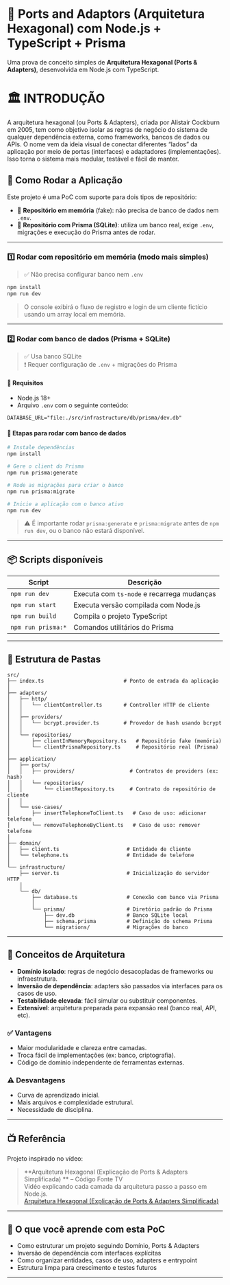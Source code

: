 # 🔷 Ports and Adaptors (Arquitetura Hexagonal) com Node.js + TypeScript + Prisma

Uma prova de conceito simples de **Arquitetura Hexagonal (Ports & Adapters)**, desenvolvida em Node.js com TypeScript.

# 🏛️ INTRODUÇÃO

A arquitetura hexagonal (ou Ports & Adapters), criada por Alistair Cockburn em 2005, tem como objetivo isolar as regras de negócio do sistema de qualquer dependência externa, como frameworks, bancos de dados ou APIs. O nome vem da ideia visual de conectar diferentes “lados” da aplicação por meio de portas (interfaces) e adaptadores (implementações). Isso torna o sistema mais modular, testável e fácil de manter.


## 🚀 Como Rodar a Aplicação

Este projeto é uma PoC com suporte para dois tipos de repositório:

- 🧪 **Repositório em memória** (fake): não precisa de banco de dados nem `.env`.
- 🧱 **Repositório com Prisma (SQLite)**: utiliza um banco real, exige `.env`, migrações e execução do Prisma antes de rodar.

---

### 1️⃣ Rodar com repositório em memória (modo mais simples)

> ✅ Não precisa configurar banco nem `.env`

```bash
npm install
npm run dev
```

> O console exibirá o fluxo de registro e login de um cliente fictício usando um array local em memória.

---

### 2️⃣ Rodar com banco de dados (Prisma + SQLite)

> ✅ Usa banco SQLite  
> ❗️ Requer configuração de `.env` + migrações do Prisma

#### 🧾 Requisitos

- Node.js 18+
- Arquivo `.env` com o seguinte conteúdo:

```env
DATABASE_URL="file:./src/infrastructure/db/prisma/dev.db"
```

#### 🔧 Etapas para rodar com banco de dados

```bash
# Instale dependências
npm install

# Gere o client do Prisma
npm run prisma:generate

# Rode as migrações para criar o banco
npm run prisma:migrate

# Inicie a aplicação com o banco ativo
npm run dev
```

> ⚠️ É importante rodar `prisma:generate` e `prisma:migrate` antes de `npm run dev`, ou o banco não estará disponível.

---

## 📦 Scripts disponíveis

| Script               | Descrição                                 |
|----------------------|-------------------------------------------|
| `npm run dev`        | Executa com `ts-node` e recarrega mudanças |
| `npm run start`      | Executa versão compilada com Node.js       |
| `npm run build`      | Compila o projeto TypeScript               |
| `npm run prisma:*`   | Comandos utilitários do Prisma             |

---

## 📁 Estrutura de Pastas

```
src/
├── index.ts                          # Ponto de entrada da aplicação
│
├── adapters/
│   ├── http/
│   │   └── clientController.ts       # Controller HTTP de cliente
│   │
│   ├── providers/
│   │   └── bcrypt.provider.ts        # Provedor de hash usando bcrypt
│   │
│   └── repositories/
│       ├── clientInMemoryRepository.ts   # Repositório fake (memória)
│       └── clientPrismaRepository.ts     # Repositório real (Prisma)
│
├── application/
│   ├── ports/                          
│   │   ├── providers/                  # Contratos de providers (ex: hash)
│   │   └── repositories/
│   │       └── clientRepository.ts     # Contrato do repositório de cliente
│   │
│   └── use-cases/
│       ├── insertTelephoneToClient.ts   # Caso de uso: adicionar telefone
│       └── removeTelephoneByClient.ts   # Caso de uso: remover telefone
│
├── domain/
│   ├── client.ts                      # Entidade de cliente
│   └── telephone.ts                   # Entidade de telefone
│
└── infrastructure/
    ├── server.ts                      # Inicialização do servidor HTTP
    │
    └── db/
        ├── database.ts                # Conexão com banco via Prisma
        │
        └── prisma/                    # Diretório padrão do Prisma
            ├── dev.db                 # Banco SQLite local
            ├── schema.prisma          # Definição do schema Prisma
            └── migrations/            # Migrações do banco

```
---

## 🧱 Conceitos de Arquitetura

- **Domínio isolado**: regras de negócio desacopladas de frameworks ou infraestrutura.
- **Inversão de dependência**: adapters são passados via interfaces para os casos de uso.
- **Testabilidade elevada**: fácil simular ou substituir componentes.
- **Extensível**: arquitetura preparada para expansão real (banco real, API, etc).

### ✅ Vantagens

- Maior modularidade e clareza entre camadas.
- Troca fácil de implementações (ex: banco, criptografia).
- Código de domínio independente de ferramentas externas.

### ⚠️ Desvantagens

- Curva de aprendizado inicial.
- Mais arquivos e complexidade estrutural.
- Necessidade de disciplina.

---

## 📺 Referência

Projeto inspirado no vídeo:  
> **Arquitetura Hexagonal (Explicação de Ports & Adapters Simplificada) ** – Código Fonte TV  
> Vidéo explicando cada camada da arquitetura passo a passo em Node.js.  
[Arquitetura Hexagonal (Explicação de Ports & Adapters Simplificada) ](https://www.youtube.com/watch?v=7SaA3HCOc4c)


---

## 🧠 O que você aprende com esta PoC

- Como estruturar um projeto seguindo Domínio, Ports & Adapters  
- Inversão de dependência com interfaces explícitas  
- Como organizar entidades, casos de uso, adapters e entrypoint  
- Estrutura limpa para crescimento e testes futuros

---
